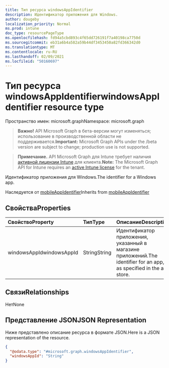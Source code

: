 ```yaml
---
title: Тип ресурса windowsAppIdentifier
description: Идентификатор приложения для Windows.
author: dougeby
localization_priority: Normal
ms.prod: intune
doc_type: resourcePageType
ms.openlocfilehash: fd94a5cbd893c4f65dd726191f7a40198ca7750d
ms.sourcegitcommit: eb31a6b4a582a59b44df3453450a82fd366342d0
ms.translationtype: MT
ms.contentlocale: ru-RU
ms.lasthandoff: 02/09/2021
ms.locfileid: "50160697"
---
```

# <a name="windowsappidentifier-resource-type"></a><span data-ttu-id="b0b21-103">Тип ресурса windowsAppIdentifier</span><span class="sxs-lookup"><span data-stu-id="b0b21-103">windowsAppIdentifier resource type</span></span>

<span data-ttu-id="b0b21-104">Пространство имен: microsoft.graph</span><span class="sxs-lookup"><span data-stu-id="b0b21-104">Namespace: microsoft.graph</span></span>

> <span data-ttu-id="b0b21-105">**Важно!** API Microsoft Graph в бета-версии могут изменяться; использование в производственной области не поддерживается.</span><span class="sxs-lookup"><span data-stu-id="b0b21-105">**Important:** Microsoft Graph APIs under the /beta version are subject to change; production use is not supported.</span></span>

> <span data-ttu-id="b0b21-106">**Примечание.** API Microsoft Graph для Intune требует наличия [активной лицензии Intune](https://go.microsoft.com/fwlink/?linkid=839381) для клиента.</span><span class="sxs-lookup"><span data-stu-id="b0b21-106">**Note:** The Microsoft Graph API for Intune requires an [active Intune license](https://go.microsoft.com/fwlink/?linkid=839381) for the tenant.</span></span>

<span data-ttu-id="b0b21-107">Идентификатор приложения для Windows.</span><span class="sxs-lookup"><span data-stu-id="b0b21-107">The identifier for a Windows app.</span></span>


<span data-ttu-id="b0b21-108">Наследуется от [mobileAppIdentifier](../resources/intune-mam-mobileappidentifier.md)</span><span class="sxs-lookup"><span data-stu-id="b0b21-108">Inherits from [mobileAppIdentifier](../resources/intune-mam-mobileappidentifier.md)</span></span>

## <a name="properties"></a><span data-ttu-id="b0b21-109">Свойства</span><span class="sxs-lookup"><span data-stu-id="b0b21-109">Properties</span></span>
|<span data-ttu-id="b0b21-110">Свойство</span><span class="sxs-lookup"><span data-stu-id="b0b21-110">Property</span></span>|<span data-ttu-id="b0b21-111">Тип</span><span class="sxs-lookup"><span data-stu-id="b0b21-111">Type</span></span>|<span data-ttu-id="b0b21-112">Описание</span><span class="sxs-lookup"><span data-stu-id="b0b21-112">Description</span></span>|
|:---|:---|:---|
|<span data-ttu-id="b0b21-113">windowsAppId</span><span class="sxs-lookup"><span data-stu-id="b0b21-113">windowsAppId</span></span>|<span data-ttu-id="b0b21-114">String</span><span class="sxs-lookup"><span data-stu-id="b0b21-114">String</span></span>|<span data-ttu-id="b0b21-115">Идентификатор приложения, указанный в магазине приложений.</span><span class="sxs-lookup"><span data-stu-id="b0b21-115">The identifier for an app, as specified in the app store.</span></span>|

## <a name="relationships"></a><span data-ttu-id="b0b21-116">Связи</span><span class="sxs-lookup"><span data-stu-id="b0b21-116">Relationships</span></span>
<span data-ttu-id="b0b21-117">Нет</span><span class="sxs-lookup"><span data-stu-id="b0b21-117">None</span></span>

## <a name="json-representation"></a><span data-ttu-id="b0b21-118">Представление JSON</span><span class="sxs-lookup"><span data-stu-id="b0b21-118">JSON Representation</span></span>
<span data-ttu-id="b0b21-119">Ниже представлено описание ресурса в формате JSON.</span><span class="sxs-lookup"><span data-stu-id="b0b21-119">Here is a JSON representation of the resource.</span></span>
<!-- {
  "blockType": "resource",
  "@odata.type": "microsoft.graph.windowsAppIdentifier"
}
-->
``` json
{
  "@odata.type": "#microsoft.graph.windowsAppIdentifier",
  "windowsAppId": "String"
}
```




